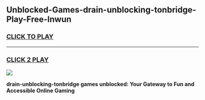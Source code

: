
## Unblocked-Games-drain-unblocking-tonbridge-Play-Free-lnwun
<h3>
<a href="https://premium76.site?title=drain-unblocking-tonbridge&ref=23A">CLICK TO PLAY</a></h3>
<hr>

<h3>
<a href="https://premium76.site?title=drain-unblocking-tonbridge&ref=23A">CLICK 2 PLAY</a>
  
</h3>

<a href="https://premium76.site?title=drain-unblocking-tonbridge&ref=23A"><img src="https://clearcache.store/games.png"></a>


**drain-unblocking-tonbridge games unblocked: Your Gateway to Fun and Accessible Online Gaming**
